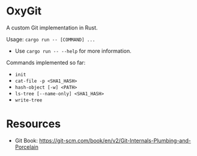 # OxyGit

A custom Git implementation in Rust.

Usage: `cargo run -- [COMMAND] ...`
- Use `cargo run -- --help` for more information.

Commands implemented so far:
- `init`
- `cat-file -p <SHA1_HASH>`
- `hash-object [-w] <PATH>`
- `ls-tree [--name-only] <SHA1_HASH>`
- `write-tree`

# Resources
- Git Book: https://git-scm.com/book/en/v2/Git-Internals-Plumbing-and-Porcelain
